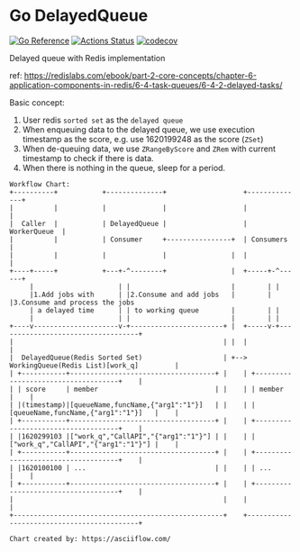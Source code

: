 # Go DelayedQueue

[![Go Reference](https://pkg.go.dev/badge/github.com/kerkerj/delayedqueue.svg)](https://pkg.go.dev/github.com/kerkerj/delayedqueue)
[![Actions Status](https://github.com/kerkerj/delayedqueue/actions/workflows/github-actions.yml/badge.svg)](https://github.com/kerkerj/delayedqueue/actions)
[![codecov](https://codecov.io/gh/kerkerj/delayedqueue/branch/main/graph/badge.svg?token=TNGTIT7KER)](https://codecov.io/gh/kerkerj/delayedqueue)

Delayed queue with Redis implementation 

ref: https://redislabs.com/ebook/part-2-core-concepts/chapter-6-application-components-in-redis/6-4-task-queues/6-4-2-delayed-tasks/

Basic concept:
1. User redis `sorted set` as the `delayed queue`
2. When enqueuing data to the delayed queue, we use execution timestamp as the score, 
   e.g. use 1620199248 as the score (`ZSet`)
3. When de-queuing data, we use `ZRangeByScore` and `ZRem` with current timestamp to check if there is data.
4. When there is nothing in the queue, sleep for a period.

```
Workflow Chart:
+----------+           +--------------+                   +--------------+
|          |           |              |                   |              |
|  Caller  |           | DelayedQueue |                   | WorkerQueue  |
|          |           | Consumer     +----------------+  | Consumers    |
|          |           |              |                |  |              |
+----+-----+           +---+-^--------+                |  +-----+-^------+
     |                     | |                         |        | |
     |1.Add jobs with      | |2.Consume and add jobs   |        | |3.Consume and process the jobs
     | a delayed time      | | to working queue        |        | |
     |                     | |                         |        | |
+----v---------------------v-+-----------------------+ |  +-----v-+-----------------------------------+
|                                                    | |  |                                           |
|  DelayedQueue(Redis Sorted Set)                    | +-->  WorkingQueue(Redis List)[work_q]         |
| +-----------+------------------------------------+ |    | +------------------------------------+    |
| | score     | member                             | |    | | member                             |    |
| |(timestamp)|[queueName,funcName,{"arg1":"1"}]   | |    | |[queueName,funcName,{"arg1":"1"}]   |    |
| +-----------+------------------------------------+ |    | +------------------------------------+    |
| |1620299103 |["work_q","CallAPI","{"arg1":"1"}"] | |    | |["work_q","CallAPI","{"arg1":"1"}"] |    |
| +-----------+------------------------------------+ |    | +------------------------------------+    |
| |1620100100 | ...                                | |    | | ...                                |    |
| +-----------+------------------------------------+ |    | +------------------------------------+    |
|                                                    |    |                                           |
+----------------------------------------------------+    +-------------------------------------------+

Chart created by: https://asciiflow.com/
```

